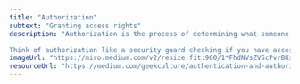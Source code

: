```yaml
---
title: "Authorization"
subtext: "Granting access rights"
description: "Authorization is the process of determining what someone is allowed to do. It happens after authentication.

Think of authorization like a security guard checking if you have access to a VIP area after you’ve shown your ID."
imageUrl: "https://miro.medium.com/v2/resize:fit:960/1*FhdNVsZV5cPvrBKsE0OVvw.png"
resourceUrl: "https://medium.com/geekculture/authentication-and-authorization-a5a2eafdde16"
---
```

